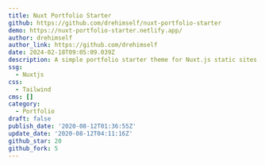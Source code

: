```yaml
---
title: Nuxt Portfolio Starter
github: https://github.com/drehimself/nuxt-portfolio-starter
demo: https://nuxt-portfolio-starter.netlify.app/
author: drehimself
author_link: https://github.com/drehimself
date: 2024-02-18T09:05:09.039Z
description: A simple portfolio starter theme for Nuxt.js static sites.
ssg:
  - Nuxtjs
css:
  - Tailwind
cms: []
category:
  - Portfolio
draft: false
publish_date: '2020-08-12T01:36:55Z'
update_date: '2020-08-12T04:11:16Z'
github_star: 20
github_fork: 5
---
```

